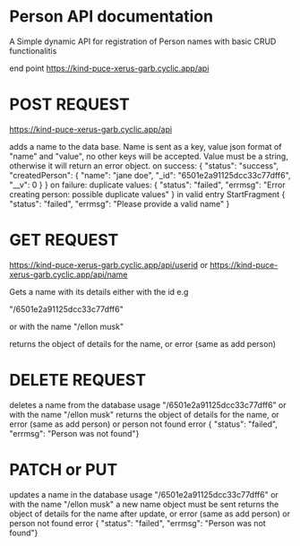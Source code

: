 # Person API documentation
A Simple dynamic API for registration of Person names with basic CRUD functionalitis

end point https://kind-puce-xerus-garb.cyclic.app/api

# POST REQUEST

https://kind-puce-xerus-garb.cyclic.app/api

adds a name to the data base.
Name is sent as a key, value json format of "name" and "value", no other keys will be accepted.
Value must be a string, otherwise it will return an error object.
on success:
{
"status": "success",
"createdPerson": {
"name": "jane doe",
"_id": "6501e2a91125dcc33c77dff6",
"__v": 0
}
}
on failure:
duplicate values:
{
"status": "failed",
"errmsg": "Error creating person: possible duplicate values"
}
in valid entry
StartFragment
{
"status": "failed",
"errmsg": "Please provide a valid name"
}

# GET REQUEST

https://kind-puce-xerus-garb.cyclic.app/api/userid
or 
https://kind-puce-xerus-garb.cyclic.app/api/name

Gets a name with its details either with the id e.g

"/6501e2a91125dcc33c77dff6"

or with the name "/ellon musk"

returns the object of details for the name, or error (same as add person)

# DELETE REQUEST

deletes a name from the database
usage
"/6501e2a91125dcc33c77dff6"
or with the name "/ellon musk"
returns the object of details for the name, or error (same as add person) or person not found error
{ "status": "failed", "errmsg": "Person was not found"}

# PATCH or PUT
updates a name in the database
usage
"/6501e2a91125dcc33c77dff6"
or with the name "/ellon musk"
a new name object must be sent
returns the object of details for the name after update, or error (same as add person) or person not found error
{ "status": "failed", "errmsg": "Person was not found"}

